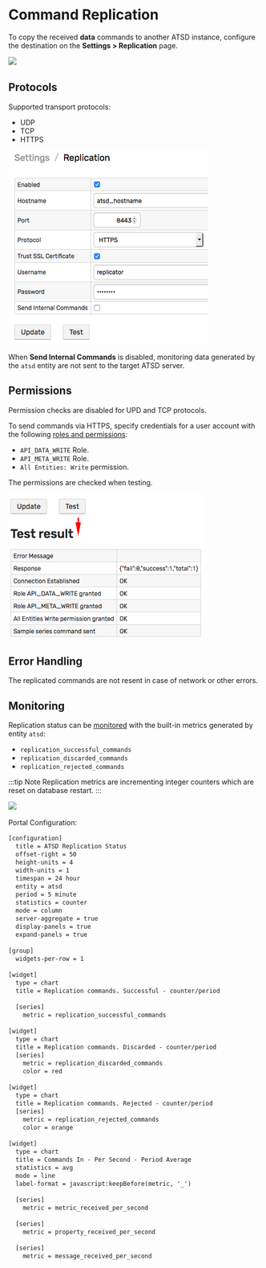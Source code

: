 # Command Replication

To copy the received **data** commands to another ATSD instance, configure the destination on the **Settings > Replication** page.

![](./images/command-replication.png)

## Protocols

Supported transport protocols:

* UDP
* TCP
* HTTPS

![](./images/replicate-https.png)

When **Send Internal Commands** is disabled, monitoring data generated by the `atsd` entity are not sent to the target ATSD server.

## Permissions

Permission checks are disabled for UPD and TCP protocols.

To send commands via HTTPS, specify credentials for a user account with the following [roles and permissions](user-authorization.md):

* `API_DATA_WRITE` Role.
* `API_META_WRITE` Role.
* `All Entities: Write` permission.

The permissions are checked when testing.

![](./images/replication-command-test.png)

## Error Handling

The replicated commands are not resent in case of network or other errors.

## Monitoring

Replication status can be [monitored](monitoring.md) with the built-in metrics generated by entity `atsd`:

* `replication_successful_commands`
* `replication_discarded_commands`
* `replication_rejected_commands`

:::tip Note
Replication metrics are incrementing integer counters which are reset on database restart.
:::

![](./images/command-replicate-metrics.png)

Portal Configuration:

```ls
[configuration]
  title = ATSD Replication Status
  offset-right = 50
  height-units = 4
  width-units = 1
  timespan = 24 hour
  entity = atsd
  period = 5 minute
  statistics = counter
  mode = column
  server-aggregate = true
  display-panels = true
  expand-panels = true

[group]
  widgets-per-row = 1

[widget]
  type = chart
  title = Replication commands. Successful - counter/period

  [series]
    metric = replication_successful_commands

[widget]
  type = chart
  title = Replication commands. Discarded - counter/period
  [series]
    metric = replication_discarded_commands
    color = red

[widget]
  type = chart
  title = Replication commands. Rejected - counter/period
  [series]
    metric = replication_rejected_commands
    color = orange

[widget]
  type = chart
  title = Commands In - Per Second - Period Average
  statistics = avg
  mode = line
  label-format = javascript:keepBefore(metric, '_')

  [series]
    metric = metric_received_per_second

  [series]
    metric = property_received_per_second

  [series]
    metric = message_received_per_second
```